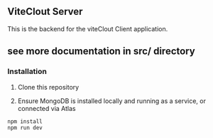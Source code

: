 ViteClout Server
--------------

This is the backend for the viteClout Client application.

## see more documentation in src/ directory

### Installation

1. Clone this repository

2. Ensure MongoDB is installed locally and running as a service, or connected via Atlas

```
npm install
npm run dev
```